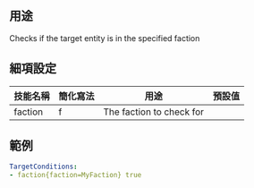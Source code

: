 ## 用途
Checks if the target entity is in the specified faction


## 細項設定

| 技能名稱 | 簡化寫法| 用途 | 預設值 |
|-----------|-----------|----------------------------------------------------------------------|---------|
| faction   | f | The faction to check for| |


## 範例
```yaml
TargetConditions:
- faction{faction=MyFaction} true
```